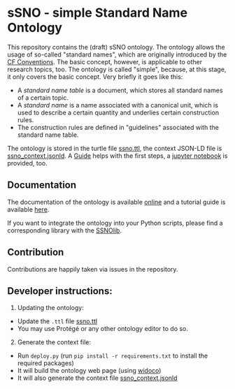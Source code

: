 # sSNO - simple Standard Name Ontology

This repository contains the (draft) sSNO ontology. The ontology allows the usage of so-called "standard names", which
are originally introduced by the [CF Conventions](http://cfconventions.org/). The basic concept, however, is applicable
to other research topics, too. The ontology is called "simple", because, at this stage, it only covers the basic
concept. Very briefly it goes like this:

- A *standard name table* is a document, which stores all standard names of a certain topic.
- A *standard name* is a name associated with a canonical unit, which is used to describe a certain quantity and
  underlies certain construction rules.
- The construction rules are defined in "guidelines" associated with the standard name table.

The ontology is stored in the turtle file [ssno.ttl](ssno.ttl), the context JSON-LD file
is [ssno_context.jsonld](https://raw.githubusercontent.com/matthiasprobst/ssno/main/ssno_context.jsonld).
A [Guide](Guide.md) helps with the first steps, a [jupyter notebook](./examples/Tutorial.ipynb) is provided, too.

## Documentation

The documentation of the ontology is available [online](https://matthiasprobst.github.io/ssno/) and a tutorial guide is
available [here](Guide.md).

If you want to integrate the ontology into your Python scripts, please find a corresponding library with
the [SSNOlib](https://github.com/matthiasprobst/SSNOlib/).


## Contribution

Contributions are happily taken via issues in the repository.


## Developer instructions:

1. Updating the ontology:

- Update the `.ttl` file [ssno.ttl](ssno.ttl)
- You may use Protégé or any other ontology editor to do so.

2. Generate the context file:

- Run `deploy.py` (run `pip install -r requirements.txt` to install the required packages)
- It will build the ontology web page (using [widoco](https://dgarijo.github.io/Widoco/doc/tutorial/))
- It will also generate the context file [ssno_context.jsonld](ssno_context.jsonld)

